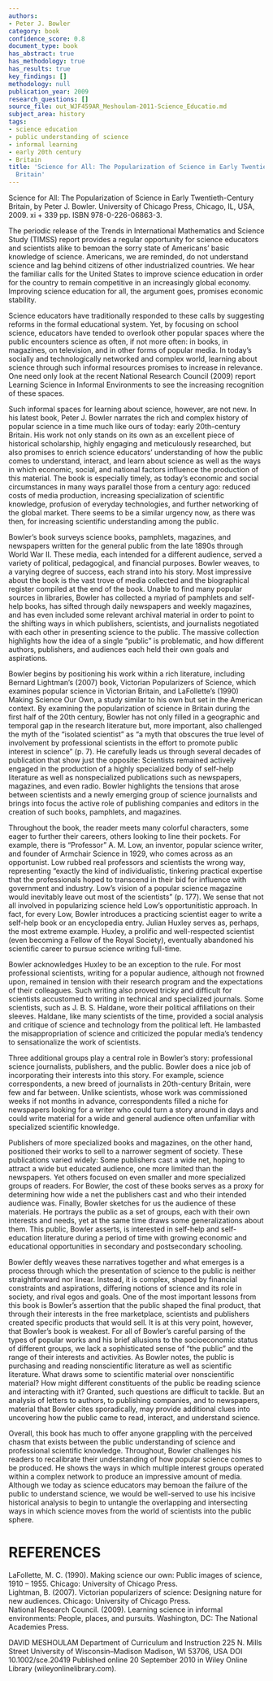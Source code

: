 ```yaml
---
authors:
- Peter J. Bowler
category: book
confidence_score: 0.8
document_type: book
has_abstract: true
has_methodology: true
has_results: true
key_findings: []
methodology: null
publication_year: 2009
research_questions: []
source_file: out_WJF459AR_Meshoulam-2011-Science_Educatio.md
subject_area: history
tags:
- science education
- public understanding of science
- informal learning
- early 20th century
- Britain
title: 'Science for All: The Popularization of Science in Early Twentieth-Century
  Britain'
---
```


Science for All: The Popularization of Science in Early Twentieth-Century Britain, by Peter J. Bowler. University of Chicago Press, Chicago, IL, USA, 2009. xi $+ \ 3 3 9$ pp. ISBN 978-0-226-06863-3.

The periodic release of the Trends in International Mathematics and Science Study (TIMSS) report provides a regular opportunity for science educators and scientists alike to bemoan the sorry state of Americans’ basic knowledge of science. Americans, we are reminded, do not understand science and lag behind citizens of other industrialized countries. We hear the familiar calls for the United States to improve science education in order for the country to remain competitive in an increasingly global economy. Improving science education for all, the argument goes, promises economic stability.

Science educators have traditionally responded to these calls by suggesting reforms in the formal educational system. Yet, by focusing on school science, educators have tended to overlook other popular spaces where the public encounters science as often, if not more often: in books, in magazines, on television, and in other forms of popular media. In today’s socially and technologically networked and complex world, learning about science through such informal resources promises to increase in relevance. One need only look at the recent National Research Council (2009) report Learning Science in Informal Environments to see the increasing recognition of these spaces.

Such informal spaces for learning about science, however, are not new. In his latest book, Peter J. Bowler narrates the rich and complex history of popular science in a time much like ours of today: early 20th-century Britain. His work not only stands on its own as an excellent piece of historical scholarship, highly engaging and meticulously researched, but also promises to enrich science educators’ understanding of how the public comes to understand, interact, and learn about science as well as the ways in which economic, social, and national factors influence the production of this material. The book is especially timely, as today’s economic and social circumstances in many ways parallel those from a century ago: reduced costs of media production, increasing specialization of scientific knowledge, profusion of everyday technologies, and further networking of the global market. There seems to be a similar urgency now, as there was then, for increasing scientific understanding among the public.

Bowler’s book surveys science books, pamphlets, magazines, and newspapers written for the general public from the late 1890s through World War II. These media, each intended for a different audience, served a variety of political, pedagogical, and financial purposes. Bowler weaves, to a varying degree of success, each strand into his story. Most impressive about the book is the vast trove of media collected and the biographical register compiled at the end of the book. Unable to find many popular sources in libraries, Bowler has collected a myriad of pamphlets and self-help books, has sifted through daily newspapers and weekly magazines, and has even included some relevant archival material in order to point to the shifting ways in which publishers, scientists, and journalists negotiated with each other in presenting science to the public. The massive collection highlights how the idea of a single “public” is problematic, and how different authors, publishers, and audiences each held their own goals and aspirations.

Bowler begins by positioning his work within a rich literature, including Bernard Lightman’s (2007) book, Victorian Popularizers of Science, which examines popular science in Victorian Britain, and LaFollette’s (1990) Making Science Our Own, a study similar to his own but set in the American context. By examining the popularization of science in Britain during the first half of the 20th century, Bowler has not only filled in a geographic and temporal gap in the research literature but, more important, also challenged the myth of the “isolated scientist” as “a myth that obscures the true level of involvement by professional scientists in the effort to promote public interest in science” (p. 7). He carefully leads us through several decades of publication that show just the opposite: Scientists remained actively engaged in the production of a highly specialized body of self-help literature as well as nonspecialized publications such as newspapers, magazines, and even radio. Bowler highlights the tensions that arose between scientists and a newly emerging group of science journalists and brings into focus the active role of publishing companies and editors in the creation of such books, pamphlets, and magazines.

Throughout the book, the reader meets many colorful characters, some eager to further their careers, others looking to line their pockets. For example, there is “Professor” A. M. Low, an inventor, popular science writer, and founder of Armchair Science in 1929, who comes across as an opportunist. Low rubbed real professors and scientists the wrong way, representing “exactly the kind of individualistic, tinkering practical expertise that the professionals hoped to transcend in their bid for influence with government and industry. Low’s vision of a popular science magazine would inevitably leave out most of the scientists” (p. 177). We sense that not all involved in popularizing science held Low’s opportunitistic approach. In fact, for every Low, Bowler introduces a practicing scientist eager to write a self-help book or an encyclopedia entry. Julian Huxley serves as, perhaps, the most extreme example. Huxley, a prolific and well-respected scientist (even becoming a Fellow of the Royal Society), eventually abandoned his scientific career to pursue science writing full-time.

Bowler acknowledges Huxley to be an exception to the rule. For most professional scientists, writing for a popular audience, although not frowned upon, remained in tension with their research program and the expectations of their colleagues. Such writing also proved tricky and difficult for scientists accustomed to writing in technical and specialized journals. Some scientists, such as J. B. S. Haldane, wore their political affiliations on their sleeves. Haldane, like many scientists of the time, provided a social analysis and critique of science and technology from the political left. He lambasted the misappropriation of science and criticized the popular media’s tendency to sensationalize the work of scientists.

Three additional groups play a central role in Bowler’s story: professional science journalists, publishers, and the public. Bowler does a nice job of incorporating their interests into this story. For example, science correspondents, a new breed of journalists in 20th-century Britain, were few and far between. Unlike scientists, whose work was commissioned weeks if not months in advance, correspondents filled a niche for newspapers looking for a writer who could turn a story around in days and could write material for a wide and general audience often unfamiliar with specialized scientific knowledge.

Publishers of more specialized books and magazines, on the other hand, positioned their works to sell to a narrower segment of society. These publications varied widely: Some publishers cast a wide net, hoping to attract a wide but educated audience, one more limited than the newspapers. Yet others focused on even smaller and more specialized groups of readers. For Bowler, the cost of these books serves as a proxy for determining how wide a net the publishers cast and who their intended audience was. Finally, Bowler sketches for us the audience of these materials. He portrays the public as a set of groups, each with their own interests and needs, yet at the same time draws some generalizations about them. This public, Bowler asserts, is interested in self-help and self-education literature during a period of time with growing economic and educational opportunities in secondary and postsecondary schooling.

Bowler deftly weaves these narratives together and what emerges is a process through which the presentation of science to the public is neither straightforward nor linear. Instead, it is complex, shaped by financial constraints and aspirations, differing notions of science and its role in society, and rival egos and goals. One of the most important lessons from this book is Bowler’s assertion that the public shaped the final product, that through their interests in the free marketplace, scientists and publishers created specific products that would sell. It is at this very point, however, that Bowler’s book is weakest. For all of Bowler’s careful parsing of the types of popular works and his brief allusions to the socioeconomic status of different groups, we lack a sophisticated sense of “the public” and the range of their interests and activities. As Bowler notes, the public is purchasing and reading nonscientific literature as well as scientific literature. What draws some to scientific material over nonscientific material? How might different constituents of the public be reading science and interacting with it? Granted, such questions are difficult to tackle. But an analysis of letters to authors, to publishing companies, and to newspapers, material that Bowler cites sporadically, may provide additional clues into uncovering how the public came to read, interact, and understand science.

Overall, this book has much to offer anyone grappling with the perceived chasm that exists between the public understanding of science and professional scientific knowledge. Throughout, Bowler challenges his readers to recalibrate their understanding of how popular science comes to be produced. He shows the ways in which multiple interest groups operated within a complex network to produce an impressive amount of media. Although we today as science educators may bemoan the failure of the public to understand science, we would be well-served to use his incisive historical analysis to begin to untangle the overlapping and intersecting ways in which science moves from the world of scientists into the public sphere.

# REFERENCES

LaFollette, M. C. (1990). Making science our own: Public images of science, 1910 – 1955. Chicago: University of Chicago Press.   
Lightman, B. (2007). Victorian popularizers of science: Designing nature for new audiences. Chicago: University of Chicago Press.   
National Research Council. (2009). Learning science in informal environments: People, places, and pursuits. Washington, DC: The National Academies Press.

DAVID MESHOULAM Department of Curriculum and Instruction 225 N. Mills Street University of Wisconsin–Madison Madison, WI 53706, USA DOI 10.1002/sce.20419 Published online 20 September 2010 in Wiley Online Library (wileyonlinelibrary.com).